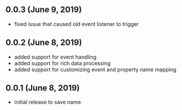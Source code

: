 ## 0.0.3 (June 9, 2019)
- fixed issue that caused old event listener to trigger

## 0.0.2 (June 8, 2019)
- added support for event handling
- added support for rich data processing
- added support for customizing event and property name mapping

## 0.0.1 (June 8, 2019)
- initial release to save name